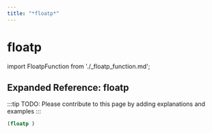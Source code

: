 ```yaml
---
title: "*floatp*"
---
```


# floatp

import FloatpFunction from './_floatp_function.md';

<FloatpFunction />

## Expanded Reference: floatp

:::tip
TODO: Please contribute to this page by adding explanations and examples
:::

```lisp
(floatp )
```
